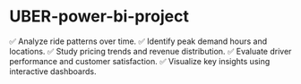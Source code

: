 # UBER-power-bi-project
✅ Analyze ride patterns over time.  ✅ Identify peak demand hours and locations.  ✅ Study pricing trends and revenue distribution.  ✅ Evaluate driver performance and customer satisfaction.  ✅ Visualize key insights using interactive dashboards.
